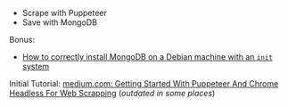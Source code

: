 - Scrape with Puppeteer
- Save with MongoDB

Bonus:

- [How to correctly install MongoDB on a Debian machine with an `init` system](https://papa31.github.io/hm/blog/2022/11/27/install-mongodb-linux)

Initial Tutorial: <a href='https://medium.com/@e_mad_ehsan/getting-started-with-puppeteer-and-chrome-headless-for-web-scrapping-6bf5979dee3e' class='external'>medium.com: Getting Started With Puppeteer And Chrome Headless For Web Scrapping</a> (_outdated in some places_)

